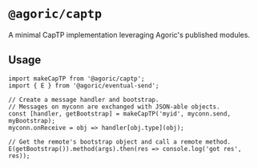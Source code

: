# `@agoric/captp`

A minimal CapTP implementation leveraging Agoric's published modules.

## Usage

```
import makeCapTP from '@agoric/captp';
import { E } from '@agoric/eventual-send';

// Create a message handler and bootstrap.
// Messages on myconn are exchanged with JSON-able objects.
const [handler, getBootstrap] = makeCapTP('myid', myconn.send, myBootstrap);
myconn.onReceive = obj => handler[obj.type](obj);

// Get the remote's bootstrap object and call a remote method.
E(getBootstrap()).method(args).then(res => console.log('got res', res));
```
